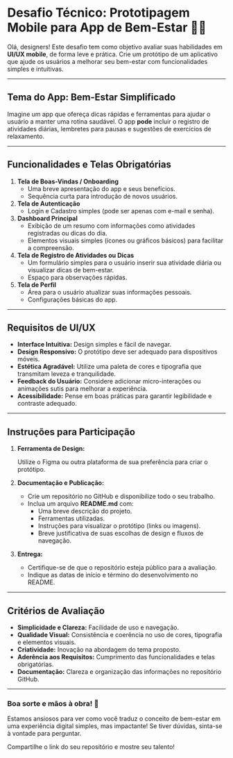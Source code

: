 # Desafio Técnico: Prototipagem Mobile para App de Bem-Estar 🌿📱

Olá, designers! Este desafio tem como objetivo avaliar suas habilidades em **UI/UX mobile**, de forma leve e prática. Crie um protótipo de um aplicativo que ajude os usuários a melhorar seu bem-estar com funcionalidades simples e intuitivas.

---

## Tema do App: Bem-Estar Simplificado

Imagine um app que ofereça dicas rápidas e ferramentas para ajudar o usuário a manter uma rotina saudável. O app **pode** incluir o registro de atividades diárias, lembretes para pausas e sugestões de exercícios de relaxamento.

---

## Funcionalidades e Telas Obrigatórias

1. **Tela de Boas-Vindas / Onboarding**
    - Uma breve apresentação do app e seus benefícios.
    - Sequência curta para introdução de novos usuários.
2. **Tela de Autenticação**
    - Login e Cadastro simples (pode ser apenas com e-mail e senha).
3. **Dashboard Principal**
    - Exibição de um resumo com informações como atividades registradas ou dicas do dia.
    - Elementos visuais simples (ícones ou gráficos básicos) para facilitar a compreensão.
4. **Tela de Registro de Atividades ou Dicas**
    - Um formulário simples para o usuário inserir sua atividade diária ou visualizar dicas de bem-estar.
    - Espaço para observações rápidas.
5. **Tela de Perfil**
    - Área para o usuário atualizar suas informações pessoais.
    - Configurações básicas do app.

---

## Requisitos de UI/UX

- **Interface Intuitiva:** Design simples e fácil de navegar.
- **Design Responsivo:** O protótipo deve ser adequado para dispositivos móveis.
- **Estética Agradável:** Utilize uma paleta de cores e tipografia que transmitam leveza e tranquilidade.
- **Feedback do Usuário:** Considere adicionar micro-interações ou animações sutis para melhorar a experiência.
- **Acessibilidade:** Pense em boas práticas para garantir legibilidade e contraste adequado.

---

## Instruções para Participação

1. **Ferramenta de Design:**
    
    Utilize o Figma ou outra plataforma de sua preferência para criar o protótipo.
    
2. **Documentação e Publicação:**
    - Crie um repositório no GitHub e disponibilize todo o seu trabalho.
    - Inclua um arquivo **README.md** com:
        - Uma breve descrição do projeto.
        - Ferramentas utilizadas.
        - Instruções para visualizar o protótipo (links ou imagens).
        - Breve justificativa de suas escolhas de design e fluxos de navegação.
3. **Entrega:**
    - Certifique-se de que o repositório esteja público para a avaliação.
    - Indique as datas de início e término do desenvolvimento no README.

---

## Critérios de Avaliação

- **Simplicidade e Clareza:** Facilidade de uso e navegação.
- **Qualidade Visual:** Consistência e coerência no uso de cores, tipografia e elementos visuais.
- **Criatividade:** Inovação na abordagem do tema proposto.
- **Aderência aos Requisitos:** Cumprimento das funcionalidades e telas obrigatórias.
- **Documentação:** Clareza e organização das informações no repositório GitHub.

---

### Boa sorte e mãos à obra! 🚀

Estamos ansiosos para ver como você traduz o conceito de bem-estar em uma experiência digital simples, mas impactante! Se tiver dúvidas, sinta-se à vontade para perguntar.

Compartilhe o link do seu repositório e mostre seu talento!
